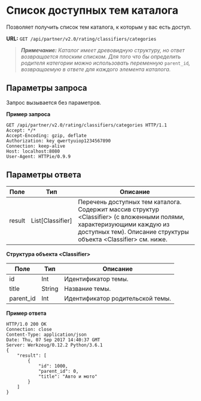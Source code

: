 # Список доступных тем каталога

Позволяет получить список тем каталога, к которым у вас есть доступ.

**URL:** `GET /api/partner/v2.0/rating/classifiers/categories`

> _**Примечание:** Каталог имеет древовидную структуру, но ответ возвращается плоским списком. Для того что бы определить родителя категории можно использовать переменную_ `parent_id`_, возвращаемую в ответе для каждого элемента каталога._

## Параметры запроса <a href="#3" id="3"></a>

Запрос вызывается без параметров.

**Пример запроса**

```
GET /api/partner/v2.0/rating/classifiers/categories HTTP/1.1
Accept: */*
Accept-Encoding: gzip, deflate
Authorization: key qwertyuiop1234567890
Connection: keep-alive
Host: localhost:8080
User-Agent: HTTPie/0.9.9
```

## Параметры ответа <a href="#4" id="4"></a>

| **Поле** | **Тип**           | **Описание**                                                                                                                                                                                |
| -------- | ----------------- | ------------------------------------------------------------------------------------------------------------------------------------------------------------------------------------------- |
| result   | List\[Classifier] | Перечень доступных тем каталога. Содержит массив структур \<Classifier> (с вложенными полями, характеризующими каждую из доступных тем). Описание структуры объекта \<Classifier> см. ниже. |

**Структура объекта \<Classifier>**

| **Поле**   | **Тип** | **Описание**                     |
| ---------- | ------- | -------------------------------- |
| id         | Int     | Идентификатор темы.              |
| title      | String  | Название темы.                   |
| parent\_id | Int     | Идентификатор родительской темы. |

**Пример ответа**

```
HTTP/1.0 200 OK
Connection: close
Content-Type: application/json
Date: Thu, 07 Sep 2017 14:40:37 GMT
Server: Werkzeug/0.12.2 Python/3.6.1
{
    "result": [
        {
            "id": 1000,
            "parent_id": 0,
            "title": "Авто и мото"
        }
    ]
}
```
